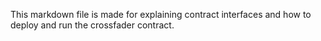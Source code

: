 This markdown file is made for explaining contract interfaces and how to deploy and run the crossfader contract.
